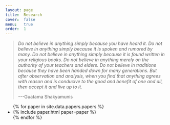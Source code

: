 ```yaml
---
layout: page
title:  Research
cover:  false
menu:   true
order:  1
---
```


> _Do not believe in anything simply because you have heard it.
> Do not believe in anything simply because it is spoken and rumored by many.
> Do not believe in anything simply because it is found written in your religious books. 
> Do not believe in anything merely on the authority of your teachers and elders.
> Do not believe in traditions because they have been handed down for many generations.
> But after observation and analysis, when you find that anything agrees with reason 
> and is conducive to the good and benefit of one and all, then accept it and live up to it._
>
> ---Guatama Shakyamunis

<ul>
{% for paper in site.data.papers.papers %}
  <li>
  {% include paper.html paper=paper %}
  </li>
{% endfor %}
</ul>

<audio autoplay="autoplay"> <source src="/assets/audio/Biesy.mp3" type="audio/mp3"> </audio>